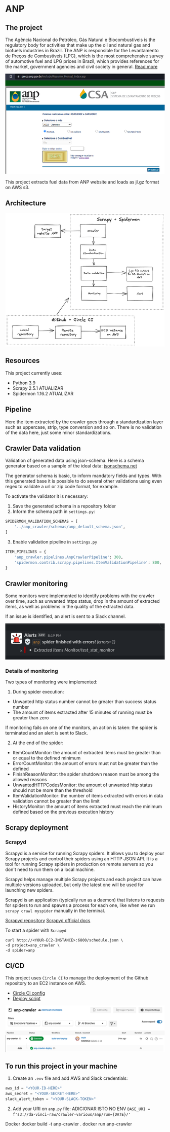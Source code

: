 # ANP
## The project
The Agência Nacional do Petróleo, Gás Natural e Biocombustíveis is the regulatory body for activities that make up the oil and natural gas and biofuels industries in Brazil. The ANP is responsible for the Levantamento de Preços de Combustíveis (LPC), which is the most comprehensive survey of automotive fuel and LPG prices in Brazil, which provides references for the market, government agencies and civil society in general. [Read more](https://www.gov.br/anp/pt-br/assuntos/precos-e-defesa-da-concorrencia/precos/precos-revenda-e-de-distribuicao-combustiveis/levantamento-de-precos-de-combustiveis)

![anp-site](./.docs/img/anp_site.png)

This project extracts fuel data from ANP website and loads as jl.gz format on AWS s3.

## Architecture

![project](/.docs/img/anp_crawler_project.png)

## Resources
This project currently uses:
- Python 3.9
- Scrapy 2.5.1 ATUALIZAR
- Spidermon 1.16.2 ATUALIZAR

## Pipeline
Here the item extracted by the crawler goes through a standardization layer such as uppercase, strip, type conversion and so on. There is no validation of the data here, just some minor standardizations.

## Crawler Data validation
Validation of generated data using json-schema.
Here is a schema generator based on a sample of the ideal data: [jsonschema.net](https://www.jsonschema.net/home)

The generator schema is basic, to inform mandatory fields and types. With this generated base it is possible to do several other validations using even regex to validate a url or zip code format, for example.

To activate the validator it is necessary:
1. Save the generated schema in a repository folder
2. Inform the schema path in `settings.py`:
```python
SPIDERMON_VALIDATION_SCHEMAS = [
    '../anp_crawler/schemas/anp_default_schema.json',
]
```

3. Enable validation pipeline in `settings.py`
```python
ITEM_PIPELINES = {
    'anp_crawler.pipelines.AnpCrawlerPipeline': 300,
    'spidermon.contrib.scrapy.pipelines.ItemValidationPipeline': 800,
}
```

## Crawler monitoring
Some monitors were implemented to identify problems with the crawler over time, such as unwanted https status, drop in the amount of extracted items, as well as problems in the quality of the extracted data.

If an issue is identified, an alert is sent to a Slack channel.

![slack-alert](./.docs/img/slack_alerts.png)

### Details of monitoring
Two types of monitoring were implemented:
1. During spider execution:
- Unwanted http status number cannot be greater than success status number
- The amount of items extracted after 15 minutes of running must be greater than zero

If monitoring fails on one of the monitors, an action is taken: the spider is terminated and an alert is sent to Slack.

2. At the end of the spider:
- ItemCountMonitor: the amount of extracted items must be greater than or equal to the defined minimum
- ErrorCountMonitor: the amount of errors must not be greater than the defined
- FinishReasonMonitor: the spider shutdown reason must be among the allowed reasons
- UnwantedHTTPCodesMonitor: the amount of unwanted http status should not be more than the threshold
- ItemValidationMonitor: the number of items extracted with errors in data validation cannot be greater than the limit
- HistoryMonitor: the amount of items extracted must reach the minimum defined based on the previous execution history

## Scrapy deployment
### Scrapyd
Scrapyd is a service for running Scrapy spiders. It allows you to deploy your Scrapy projects and control their spiders using an HTTP JSON API. It is a tool for running Scrapy spiders in production on remote servers so you don't need to run them on a local machine.

Scrapyd helps manage multiple Scrapy projects and each project can have multiple versions uploaded, but only the latest one will be used for launching new spiders. 

Scrapyd is an application (typically run as a daemon) that listens to requests for spiders to run and spawns a process for each one, like when we run `scrapy crawl myspider` manually in the terminal. 

[Scrapyd repository](https://github.com/scrapy/scrapyd)
[Scrapyd official docs](https://scrapyd.readthedocs.io/en/stable/overview.html)

To start a spider with `Scrapyd`
```
curl http://<YOUR-EC2-INSTANCE>:6800/schedule.json \
-d project=anp_crawler \
-d spider=anp
```

## CI/CD
This project uses `Circle CI` to manage the deployment of the Github repository to an EC2 instance on AWS.
- [Circle CI config](.circleci/config.yml)
- [Deploy script](.deploy/deploy.sh)

![circle-ci](./.docs/img/circle_ci_deploy.png)

## To run this project in your machine
1. Create an `.env` file and add AWS and Slack credentials:
```python
aws_id = "<YOUR-ID-HERE>"
aws_secret = "<YOUR-SECRET-HERE>"
slack_alert_token = "<YOUR-SLACK-TOKEN>"
```

2. Add your URI on `anp.py` file:
ADICIONAR ISTO NO ENV
`BASE_URI = f's3://da-vinci-raw/crawler-various/anp/run={DATE}/'`

Docker
docker build -t anp-crawler .
docker run anp-crawler